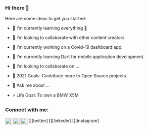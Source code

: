 ### Hi there 👋

<!--
**tugzk/tugzk** is a ✨ _special_ ✨ repository because its `README.md` (this file) appears on your GitHub profile.
-->

Here are some ideas to get you started:
- 🌱 I’m currently learning everything 🤣
- 👯 I’m looking to collaborate with other content creators

- 🔭 I’m currently working on a Covid-19 dashboard app.
- 🌱 I’m currently learning Dart for mobile application development.
- 👯 I’m looking to collaborate on ...
- 🥅 2021 Goals: Contribute more to Open Source projects.
- 💬 Ask me about ...
- ⚡ Life Goal: To own a BMW X5M

### Connect with me:

[<img align="left" alt="tugzk | Twitter" width="22px" src="https://cdn.jsdelivr.net/npm/simple-icons@v3/icons/twitter.svg" />][twitter]
[<img align="left" alt="tugzk | LinkedIn" width="22px" src="https://cdn.jsdelivr.net/npm/simple-icons@v3/icons/linkedin.svg" />][linkedin]
[<img align="left" alt="tugzk | Instagram" width="22px" src="https://cdn.jsdelivr.net/npm/simple-icons@v3/icons/instagram.svg" />][instagram]


